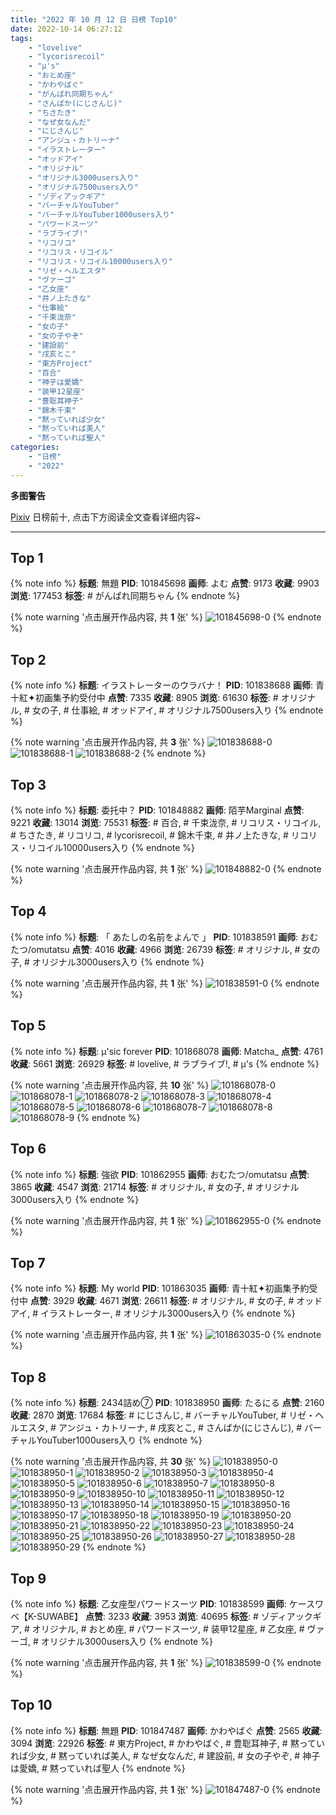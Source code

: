 ```yaml
---
title: "2022 年 10 月 12 日 日榜 Top10"
date: 2022-10-14 06:27:12
tags:
    - "lovelive"
    - "lycorisrecoil"
    - "μ's"
    - "おとめ座"
    - "かわやばぐ"
    - "がんばれ同期ちゃん"
    - "さんばか(にじさんじ)"
    - "ちさたき"
    - "なぜ女なんだ"
    - "にじさんじ"
    - "アンジュ・カトリーナ"
    - "イラストレーター"
    - "オッドアイ"
    - "オリジナル"
    - "オリジナル3000users入り"
    - "オリジナル7500users入り"
    - "ゾディアックギア"
    - "バーチャルYouTuber"
    - "バーチャルYouTuber1000users入り"
    - "パワードスーツ"
    - "ラブライブ!"
    - "リコリコ"
    - "リコリス・リコイル"
    - "リコリス・リコイル10000users入り"
    - "リゼ・ヘルエスタ"
    - "ヴァーゴ"
    - "乙女座"
    - "井ノ上たきな"
    - "仕事絵"
    - "千束泷奈"
    - "女の子"
    - "女の子やぞ"
    - "建設前"
    - "戌亥とこ"
    - "東方Project"
    - "百合"
    - "神子は愛嬌"
    - "装甲12星座"
    - "豊聡耳神子"
    - "錦木千束"
    - "黙っていれば少女"
    - "黙っていれば美人"
    - "黙っていれば聖人"
categories:
    - "日榜"
    - "2022"
---
```


<i class="fa fa-triangle-exclamation"></i>**多图警告**<i class="fa fa-triangle-exclamation"></i>

[Pixiv](https://www.pixiv.net/) 日榜前十, 点击下方阅读全文查看详细内容~

<!-- more -->

---

## Top 1

{% note info %}
**标题**: 無題
**PID**: 101845698 **画师**: よむ
**点赞**: 9173 **收藏**: 9903 **浏览**: 177453
**标签**: # がんばれ同期ちゃん
{% endnote %}

{% note warning '点击展开作品内容, 共 **1** 张' %}
![101845698-0](https://i.pixiv.re/img-original/img/2022/10/11/08/12/32/101845698_p0.png)
{% endnote %}

## Top 2

{% note info %}
**标题**: イラストレーターのウラバナ！
**PID**: 101838688 **画师**: 青十紅✦初画集予約受付中
**点赞**: 7335 **收藏**: 8905 **浏览**: 61630
**标签**: # オリジナル, # 女の子, # 仕事絵, # オッドアイ, # オリジナル7500users入り
{% endnote %}

{% note warning '点击展开作品内容, 共 **3** 张' %}
![101838688-0](https://i.pixiv.re/img-original/img/2022/10/11/00/00/34/101838688_p0.jpg)
![101838688-1](https://i.pixiv.re/img-original/img/2022/10/11/00/00/34/101838688_p1.jpg)
![101838688-2](https://i.pixiv.re/img-original/img/2022/10/11/00/00/34/101838688_p2.jpg)
{% endnote %}

## Top 3

{% note info %}
**标题**: 委托中？
**PID**: 101848882 **画师**: 陌芋Marginal
**点赞**: 9221 **收藏**: 13014 **浏览**: 75531
**标签**: # 百合, # 千束泷奈, # リコリス・リコイル, # ちさたき, # リコリコ, # lycorisrecoil, # 錦木千束, # 井ノ上たきな, # リコリス・リコイル10000users入り
{% endnote %}

{% note warning '点击展开作品内容, 共 **1** 张' %}
![101848882-0](https://i.pixiv.re/img-original/img/2022/10/11/12/49/58/101848882_p0.jpg)
{% endnote %}

## Top 4

{% note info %}
**标题**: 「 あたしの名前をよんで 」
**PID**: 101838591 **画师**: おむたつ/omutatsu
**点赞**: 4016 **收藏**: 4966 **浏览**: 26739
**标签**: # オリジナル, # 女の子, # オリジナル3000users入り
{% endnote %}

{% note warning '点击展开作品内容, 共 **1** 张' %}
![101838591-0](https://i.pixiv.re/img-original/img/2022/10/11/00/00/14/101838591_p0.jpg)
{% endnote %}

## Top 5

{% note info %}
**标题**: μ'sic forever
**PID**: 101868078 **画师**: Matcha_
**点赞**: 4761 **收藏**: 5661 **浏览**: 26929
**标签**: # lovelive, # ラブライブ!, # μ's
{% endnote %}

{% note warning '点击展开作品内容, 共 **10** 张' %}
![101868078-0](https://i.pixiv.re/img-original/img/2022/10/12/04/48/22/101868078_p0.jpg)
![101868078-1](https://i.pixiv.re/img-original/img/2022/10/12/04/48/22/101868078_p1.jpg)
![101868078-2](https://i.pixiv.re/img-original/img/2022/10/12/04/48/22/101868078_p2.jpg)
![101868078-3](https://i.pixiv.re/img-original/img/2022/10/12/04/48/22/101868078_p3.jpg)
![101868078-4](https://i.pixiv.re/img-original/img/2022/10/12/04/48/22/101868078_p4.jpg)
![101868078-5](https://i.pixiv.re/img-original/img/2022/10/12/04/48/22/101868078_p5.jpg)
![101868078-6](https://i.pixiv.re/img-original/img/2022/10/12/04/48/22/101868078_p6.jpg)
![101868078-7](https://i.pixiv.re/img-original/img/2022/10/12/04/48/22/101868078_p7.jpg)
![101868078-8](https://i.pixiv.re/img-original/img/2022/10/12/04/48/22/101868078_p8.jpg)
![101868078-9](https://i.pixiv.re/img-original/img/2022/10/12/04/48/22/101868078_p9.jpg)
{% endnote %}

## Top 6

{% note info %}
**标题**: 強欲
**PID**: 101862955 **画师**: おむたつ/omutatsu
**点赞**: 3865 **收藏**: 4547 **浏览**: 21714
**标签**: # オリジナル, # 女の子, # オリジナル3000users入り
{% endnote %}

{% note warning '点击展开作品内容, 共 **1** 张' %}
![101862955-0](https://i.pixiv.re/img-original/img/2022/10/12/00/00/08/101862955_p0.jpg)
{% endnote %}

## Top 7

{% note info %}
**标题**: My world
**PID**: 101863035 **画师**: 青十紅✦初画集予約受付中
**点赞**: 3929 **收藏**: 4671 **浏览**: 26611
**标签**: # オリジナル, # 女の子, # オッドアイ, # イラストレーター, # オリジナル3000users入り
{% endnote %}

{% note warning '点击展开作品内容, 共 **1** 张' %}
![101863035-0](https://i.pixiv.re/img-original/img/2022/10/12/00/00/24/101863035_p0.jpg)
{% endnote %}

## Top 8

{% note info %}
**标题**: 2434詰め⑦
**PID**: 101838950 **画师**: たるにる
**点赞**: 2160 **收藏**: 2870 **浏览**: 17684
**标签**: # にじさんじ, # バーチャルYouTuber, # リゼ・ヘルエスタ, # アンジュ・カトリーナ, # 戌亥とこ, # さんばか(にじさんじ), # バーチャルYouTuber1000users入り
{% endnote %}

{% note warning '点击展开作品内容, 共 **30** 张' %}
![101838950-0](https://i.pixiv.re/img-original/img/2022/10/11/00/06/58/101838950_p0.jpg)
![101838950-1](https://i.pixiv.re/img-original/img/2022/10/11/00/06/58/101838950_p1.jpg)
![101838950-2](https://i.pixiv.re/img-original/img/2022/10/11/00/06/58/101838950_p2.jpg)
![101838950-3](https://i.pixiv.re/img-original/img/2022/10/11/00/06/58/101838950_p3.jpg)
![101838950-4](https://i.pixiv.re/img-original/img/2022/10/11/00/06/58/101838950_p4.jpg)
![101838950-5](https://i.pixiv.re/img-original/img/2022/10/11/00/06/58/101838950_p5.jpg)
![101838950-6](https://i.pixiv.re/img-original/img/2022/10/11/00/06/58/101838950_p6.jpg)
![101838950-7](https://i.pixiv.re/img-original/img/2022/10/11/00/06/58/101838950_p7.jpg)
![101838950-8](https://i.pixiv.re/img-original/img/2022/10/11/00/06/58/101838950_p8.jpg)
![101838950-9](https://i.pixiv.re/img-original/img/2022/10/11/00/06/58/101838950_p9.jpg)
![101838950-10](https://i.pixiv.re/img-original/img/2022/10/11/00/06/58/101838950_p10.jpg)
![101838950-11](https://i.pixiv.re/img-original/img/2022/10/11/00/06/58/101838950_p11.jpg)
![101838950-12](https://i.pixiv.re/img-original/img/2022/10/11/00/06/58/101838950_p12.jpg)
![101838950-13](https://i.pixiv.re/img-original/img/2022/10/11/00/06/58/101838950_p13.jpg)
![101838950-14](https://i.pixiv.re/img-original/img/2022/10/11/00/06/58/101838950_p14.jpg)
![101838950-15](https://i.pixiv.re/img-original/img/2022/10/11/00/06/58/101838950_p15.jpg)
![101838950-16](https://i.pixiv.re/img-original/img/2022/10/11/00/06/58/101838950_p16.jpg)
![101838950-17](https://i.pixiv.re/img-original/img/2022/10/11/00/06/58/101838950_p17.jpg)
![101838950-18](https://i.pixiv.re/img-original/img/2022/10/11/00/06/58/101838950_p18.jpg)
![101838950-19](https://i.pixiv.re/img-original/img/2022/10/11/00/06/58/101838950_p19.jpg)
![101838950-20](https://i.pixiv.re/img-original/img/2022/10/11/00/06/58/101838950_p20.jpg)
![101838950-21](https://i.pixiv.re/img-original/img/2022/10/11/00/06/58/101838950_p21.jpg)
![101838950-22](https://i.pixiv.re/img-original/img/2022/10/11/00/06/58/101838950_p22.jpg)
![101838950-23](https://i.pixiv.re/img-original/img/2022/10/11/00/06/58/101838950_p23.jpg)
![101838950-24](https://i.pixiv.re/img-original/img/2022/10/11/00/06/58/101838950_p24.jpg)
![101838950-25](https://i.pixiv.re/img-original/img/2022/10/11/00/06/58/101838950_p25.jpg)
![101838950-26](https://i.pixiv.re/img-original/img/2022/10/11/00/06/58/101838950_p26.jpg)
![101838950-27](https://i.pixiv.re/img-original/img/2022/10/11/00/06/58/101838950_p27.jpg)
![101838950-28](https://i.pixiv.re/img-original/img/2022/10/11/00/06/58/101838950_p28.jpg)
![101838950-29](https://i.pixiv.re/img-original/img/2022/10/11/00/06/58/101838950_p29.jpg)
{% endnote %}

## Top 9

{% note info %}
**标题**: 乙女座型パワードスーツ
**PID**: 101838599 **画师**: ケースワベ【K-SUWABE】
**点赞**: 3233 **收藏**: 3953 **浏览**: 40695
**标签**: # ゾディアックギア, # オリジナル, # おとめ座, # パワードスーツ, # 装甲12星座, # 乙女座, # ヴァーゴ, # オリジナル3000users入り
{% endnote %}

{% note warning '点击展开作品内容, 共 **1** 张' %}
![101838599-0](https://i.pixiv.re/img-original/img/2022/10/11/00/00/16/101838599_p0.jpg)
{% endnote %}

## Top 10

{% note info %}
**标题**: 無題
**PID**: 101847487 **画师**: かわやばぐ
**点赞**: 2565 **收藏**: 3094 **浏览**: 22926
**标签**: # 東方Project, # かわやばぐ, # 豊聡耳神子, # 黙っていれば少女, # 黙っていれば美人, # なぜ女なんだ, # 建設前, # 女の子やぞ, # 神子は愛嬌, # 黙っていれば聖人
{% endnote %}

{% note warning '点击展开作品内容, 共 **1** 张' %}
![101847487-0](https://i.pixiv.re/img-original/img/2022/10/11/11/02/30/101847487_p0.jpg)
{% endnote %}
